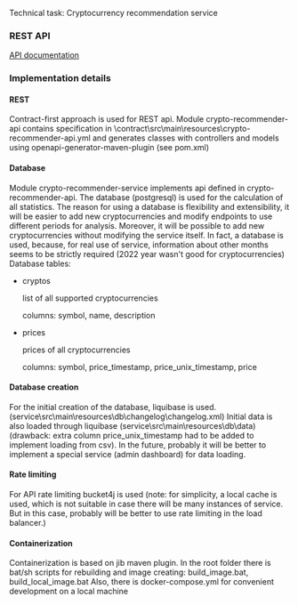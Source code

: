 Technical task: Cryptocurrency recommendation service

### REST API

[API documentation](https://github.com/SMaxxim/crypto-recommendation-service/blob/main/api-documentation.md)

### Implementation details

#### REST
Contract-first approach is used for REST api.
Module crypto-recommender-api contains 
specification in \contract\src\main\resources\crypto-recommender-api.yml 
and generates classes with controllers and models using openapi-generator-maven-plugin 
(see pom.xml)

#### Database
Module crypto-recommender-service implements api defined in crypto-recommender-api.
The database (postgresql) is used for the calculation of all statistics.
The reason for using a database is flexibility and extensibility, 
it will be easier to add new cryptocurrencies and modify endpoints to use different periods for analysis. 
Moreover, it will be possible to add new cryptocurrencies without modifying the service itself.
In fact, a database is used, because, for real use of service, information about other months seems to be 
strictly required (2022 year wasn't good for cryptocurrencies)
Database tables:
- cryptos 

  list of all supported cryptocurrencies

  columns: symbol, name, description 
- prices

  prices of all cryptocurrencies

  columns: symbol, price_timestamp, price_unix_timestamp, price 

#### Database creation
For the initial creation of the database, liquibase is used.
(service\src\main\resources\db\changelog\changelog.xml)
Initial data is also loaded through liquibase (service\src\main\resources\db\data\)
(drawback: extra column price_unix_timestamp had to be added to implement loading from csv). 
In the future, probably it will be better to implement a special service (admin dashboard) for data loading.

#### Rate limiting
For API rate limiting bucket4j is used
(note: for simplicity, a local cache is used, 
 which is not suitable in case there will be many instances of service. 
 But in this case, probably will be better to use rate limiting in the load balancer.)

#### Containerization
Containerization is based on jib maven plugin.
In the root folder there is bat/sh scripts for rebuilding and image creating:
build_image.bat, build_local_image.bat
Also, there is docker-compose.yml for convenient development on a local machine
